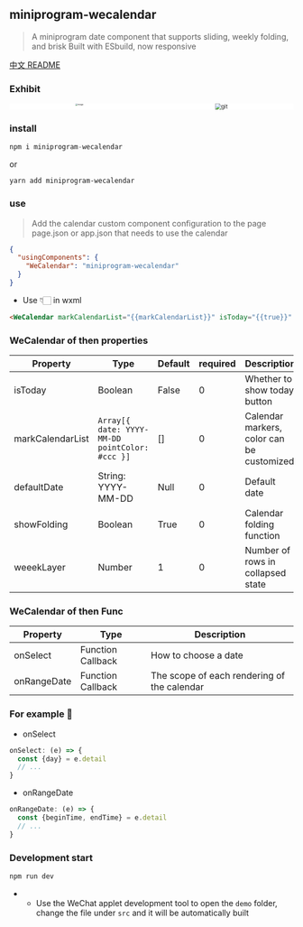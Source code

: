 ## miniprogram-wecalendar
> A miniprogram date component that supports sliding, weekly folding, and brisk
> Built with ESbuild, now responsive

[中文 README](README-zh_CN.md)

### Exhibit

<div style="display: flex; justify-content: space-around;background: #fff">
  <img src="https://s2.loli.net/2023/04/19/u7owCD6U9pAiLxf.png" alt="image" style="zoom: 25%;" />
  <img src="https://s2.loli.net/2023/04/19/HaL4mwgMDou5fyK.gif" alt="git" style="zoom:67%;" />
</div>

### install

```js
npm i miniprogram-wecalendar
```

or

```
yarn add miniprogram-wecalendar
```



### use

> Add the calendar custom component configuration to the page page.json or app.json that needs to use the calendar

```json
{
  "usingComponents": {
    "WeCalendar": "miniprogram-wecalendar"
  }
}
```



- Use 👇🏻 in wxml

```html
<WeCalendar markCalendarList="{{markCalendarList}}" isToday="{{true}}" bind:onRangeDate="onRangeDate" bind:onSelect="onSelect" />
```



### WeCalendar of then properties

| Property | Type | Default | required | Description |
| -------- | ----- | ----- | ----- | -------------------- |
| isToday | Boolean | False | 0 | Whether to show today button |
| markCalendarList | `Array[{ date: YYYY-MM-DD pointColor: #ccc }]` | [] | 0 | Calendar markers, color can be customized |
| defaultDate | String:  YYYY-MM-DD | Null | 0 | Default date |
| showFolding | Boolean | True | 0 | Calendar folding function |
| weeekLayer | Number | 1 | 0 | Number of rows in collapsed state |



### WeCalendar of then Func

| Property | Type | Description |
| ---------- | ----- | --------------- |
| onSelect | Function Callback | How to choose a date |
| onRangeDate | Function Callback | The scope of each rendering of the calendar |

### For example 🌰

- onSelect

```js
onSelect: (e) => {
  const {day} = e.detail
  // ...
}
```

- onRangeDate

```js
onRangeDate: (e) => {
  const {beginTime, endTime} = e.detail
  // ...
}
```

### Development start
```js
npm run dev
```
- - Use the WeChat applet development tool to open the `demo` folder, change the file under `src` and it will be automatically built



